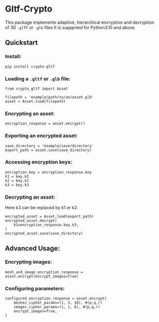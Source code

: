 # Gltf-Crypto

This package implements adaptive, hierarchical encryption and decryption of 3D `.glTF` or `.glb` files
It is suppprted for Python3.10 and above.

## Quickstart

### Install:

```
pip install crypto-gltf
```

### Loading a `.gltf` or `.glb` file:

```
from crypto_gltf import Asset

filepath = 'example/path/to/an/asset.glb'
asset = Asset.load(filepath)
```

### Encrypting an asset:

```
encryption_response = asset.encrypt()
```

### Exporting an encrypted asset:

```
save_directory = 'example/save/directory'
export_path = asset.save(save_directory)
```

### Accessing encryption keys:

```
encryption_key = encryption_response.key
k1 = key.k1
k2 = key.k2
k3 = key.k3
```

### Decrypting an asset:

Here k3 can be replaced by k1 or k2.
```
encrypted_asset = Asset,load(export_path)
encrypted_asset.decrypt(
    k3=encryption_response.key.k3,
)
encrypted_asset.save(save_directory)
```

## Advanced  Usage:

### Encrypting images:
```
mesh_and_image_encryption_response = asset.encrypt(encrypt_images=True)
```

### Configuring parameters:
```
configured_encryption_response = asset.encrypt(
    meshes_cipher_params=(1, 3, 10), #(p,q,r)
    images_cipher_params=(1, 1, 6), #(p,q,r)
    encrypt_images=True,
)
```

